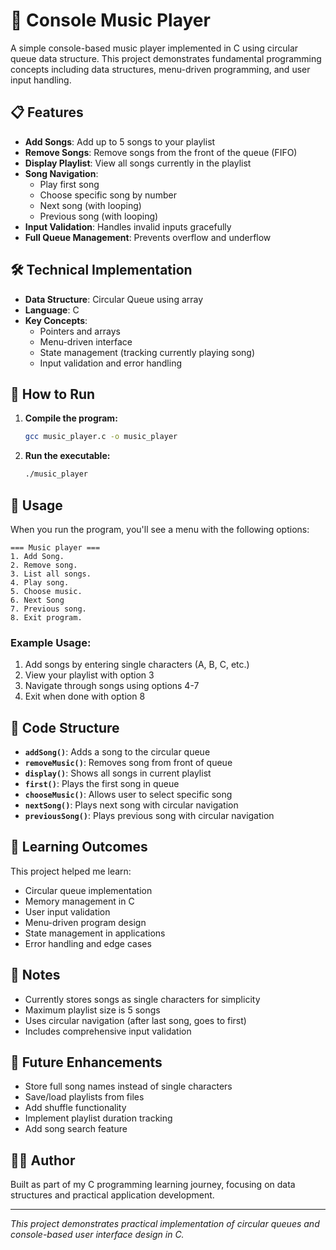 # 🎵 Console Music Player

A simple console-based music player implemented in C using circular queue data structure. This project demonstrates fundamental programming concepts including data structures, menu-driven programming, and user input handling.

## 📋 Features

- **Add Songs**: Add up to 5 songs to your playlist
- **Remove Songs**: Remove songs from the front of the queue (FIFO)
- **Display Playlist**: View all songs currently in the playlist
- **Song Navigation**: 
  - Play first song
  - Choose specific song by number
  - Next song (with looping)
  - Previous song (with looping)
- **Input Validation**: Handles invalid inputs gracefully
- **Full Queue Management**: Prevents overflow and underflow

## 🛠️ Technical Implementation

- **Data Structure**: Circular Queue using array
- **Language**: C
- **Key Concepts**: 
  - Pointers and arrays
  - Menu-driven interface
  - State management (tracking currently playing song)
  - Input validation and error handling

## 🚀 How to Run

1. **Compile the program:**
   ```bash
   gcc music_player.c -o music_player
   ```

2. **Run the executable:**
   ```bash
   ./music_player
   ```

## 📖 Usage

When you run the program, you'll see a menu with the following options:

```
=== Music player ===
1. Add Song.
2. Remove song.
3. List all songs.
4. Play song.
5. Choose music.
6. Next Song
7. Previous song.
8. Exit program.
```

### Example Usage:
1. Add songs by entering single characters (A, B, C, etc.)
2. View your playlist with option 3
3. Navigate through songs using options 4-7
4. Exit when done with option 8

## 🔧 Code Structure

- **`addSong()`**: Adds a song to the circular queue
- **`removeMusic()`**: Removes song from front of queue
- **`display()`**: Shows all songs in current playlist
- **`first()`**: Plays the first song in queue
- **`chooseMusic()`**: Allows user to select specific song
- **`nextSong()`**: Plays next song with circular navigation
- **`previousSong()`**: Plays previous song with circular navigation

## 🎯 Learning Outcomes

This project helped me learn:
- Circular queue implementation
- Memory management in C
- User input validation
- Menu-driven program design
- State management in applications
- Error handling and edge cases

## 📝 Notes

- Currently stores songs as single characters for simplicity
- Maximum playlist size is 5 songs
- Uses circular navigation (after last song, goes to first)
- Includes comprehensive input validation

## 🔮 Future Enhancements

- Store full song names instead of single characters
- Save/load playlists from files
- Add shuffle functionality
- Implement playlist duration tracking
- Add song search feature

## 👨‍💻 Author

Built as part of my C programming learning journey, focusing on data structures and practical application development.

---

*This project demonstrates practical implementation of circular queues and console-based user interface design in C.*
